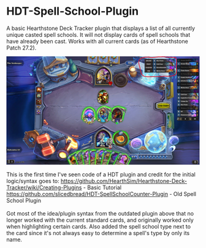 # HDT-Spell-School-Plugin

A basic Hearthstone Deck Tracker plugin that displays a list of all currently unique casted spell schools. It will not display cards of spell schools that have already been cast. Works with all current cards (as of Hearthstone Patch 27.2).

![ScreenShot](HDTPlugin/Example.png)

This is the first time I've seen code of a HDT plugin and credit for the initial logic/syntax goes to:
https://github.com/HearthSim/Hearthstone-Deck-Tracker/wiki/Creating-Plugins - Basic Tutorial <br />
https://github.com/slicedbread/HDT-SpellSchoolCounter-Plugin - Old Spell School Plugin <br /> <br /> 
Got most of the idea/plugin syntax from the outdated plugin above that no longer worked with the current standard cards, and originally worked only when highlighting certain cards. Also added the spell school type next to the card since it's not always easy to determine a spell's type by only its name.
